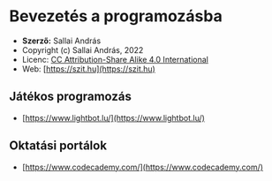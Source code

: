 # Bevezetés a programozásba

* **Szerző:** Sallai András
* Copyright (c) Sallai András, 2022
* Licenc: [CC Attribution-Share Alike 4.0 International](https://creativecommons.org/licenses/by-sa/4.0/)
* Web: [https://szit.hu](https://szit.hu)

## Játékos programozás

* [https://www.lightbot.lu/](https://www.lightbot.lu/)

## Oktatási portálok

* [https://www.codecademy.com/](https://www.codecademy.com/)